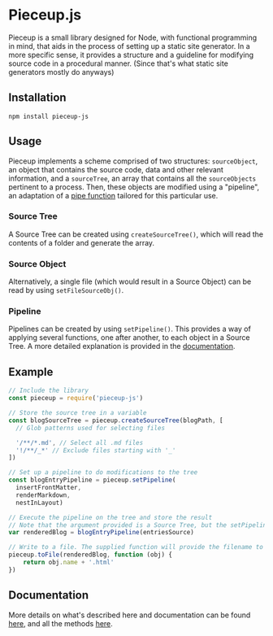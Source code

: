 # Pieceup.js

Pieceup is a small library designed for Node, with functional programming in mind, that aids in the process of setting up a static site generator. In a more specific sense, it provides a structure and a guideline for modifying source code in a procedural manner. (Since that's what static site generators mostly do anyways)

## Installation

```
npm install pieceup-js
```
## Usage

Pieceup implements a scheme comprised of two structures: ```sourceObject```, an object that contains the source code, data and other relevant information,  and a ```sourceTree```, an array that contains all the ```sourceObjects``` pertinent to a process. Then, these objects are modified using a "pipeline", an adaptation of a [pipe function](https://medium.com/@venomnert/pipe-function-in-javascript-8a22097a538e) tailored for this particular use.

### Source Tree

A Source Tree can be created using ```createSourceTree()```, which will read the contents of a folder and generate the array. 

### Source Object

Alternatively, a single file (which would result in a Source Object) can be read by using ```setFileSourceObj()```.

### Pipeline

Pipelines can be created by using ```setPipeline()```. This provides a way of applying several functions, one after another, to each object in a Source Tree. A more detailed explanation is provided in the [documentation](https://github.com/alleras/pieceup.js#documentation).

## Example

```javascript
// Include the library
const pieceup = require('pieceup-js')

// Store the source tree in a variable
const blogSourceTree = pieceup.createSourceTree(blogPath, [
  // Glob patterns used for selecting files

  '/**/*.md', // Select all .md files
  '!/**/_*' // Exclude files starting with '_'
])

// Set up a pipeline to do modifications to the tree
const blogEntryPipeline = pieceup.setPipeline(
  insertFrontMatter,
  renderMarkdown,
  nestInLayout)

// Execute the pipeline on the tree and store the result
// Note that the argument provided is a Source Tree, but the setPipeline() function will iterate over it and call the composition of functions using each Source Object as the argument.
var renderedBlog = blogEntryPipeline(entriesSource)

// Write to a file. The supplied function will provide the filename to use
pieceup.toFile(renderedBlog, function (obj) {
    return obj.name + '.html'
})

```

## Documentation

More details on what's described here and documentation can be found [here](https://github.com/alleras/pieceup.js/blob/master/docs/INDEX.md), and all the methods [here](https://github.com/alleras/pieceup.js/blob/master/docs/API.md).